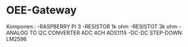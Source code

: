 # OEE-Gateway
Komponen :
-RASPBERRY PI 3
-RESISTOR 1k ohm
-RESISTOT 3k ohm
-ANALOG TO I2C CONVERTER ADC 4CH ADS1115
-DC-DC STEP-DOWN LM2596
